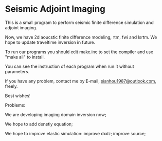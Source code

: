 # Seismic Adjoint Imaging
This is a small program to perform seismic finite difference simulation and adjoint imaging.

Now, we have 2d aoucstic finite difference modeling, rtm, fwi and lsrtm. We hope to update traveltime inversion in future.

To run our programs you should edit make.inc to set the compiler and use "make all" to install.

You can see the instruction of each program when run it without parameters.

If you have any problem, contact me by E-mail, sianhou1987@outlook.com, freely.

Best wishes!

Problems:

We are developing imaging domain inversion now;

We hope to add denstiy equation;

We hope to improve elastic simulation: improve dxdz; improve source;
